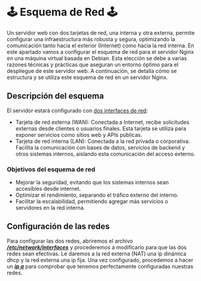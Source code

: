 # 🕹️ Esquema de Red 🕹️

Un servidor web con dos tarjetas de red, una interna y otra externa, permite configurar una infraestructura más robusta y segura, optimizando la comunicación tanto hacia el exterior (Internet) como hacia la red interna. 
En este apartado vamos a configurar el esquema de red para el servidor Nginx en una máquina virtual basada en Debian. Esta elección se debe a varias razones técnicas y prácticas que aseguran un entorno óptimo para el despliegue de este servidor web.
A continuación, se detalla cómo se estructura y se utiliza este esquema de red en un servidor Nginx.

## Descripción del esquema

El servidor estará configurado con [dos interfaces de red](IMAGENES/red_interna_y_externa.png):

- Tarjeta de red externa (WAN): Conectada a Internet, recibe solicitudes externas desde clientes o usuarios finales. Esta tarjeta se utiliza para exponer servicios como sitios web y APIs públicas.  
- Tarjeta de red interna (LAN): Conectada a la red privada o corporativa. Facilita la comunicación con bases de datos, servicios de backend y otros sistemas internos, aislando esta comunicación del acceso externo.
  
### Objetivos del esquema de red

- Mejorar la seguridad, evitando que los sistemas internos sean accesibles desde internet.
- Optimizar el rendimiento, separando el tráfico externo del interno.
- Facilitar la escalabilidad, permitiendo agregar más servicios o servidores en la red interna.

## Configuración de las redes

Para configurar las dos redes, abriremos el archivo [***/etc/network/interfaces***](IMAGENES/configuracion_archivo_interfaces.png) y procederemos a modificarlo para que las dos redes sean efectivas. Le daremos a la red externa (NAT) una ip dinámica dhcp y la red externa una ip fija. Una vez configurado, procedemos a hacer un [***ip a***](IMAGENES/ip_a.png) para comprobar que tenemos perfectamente configuradas nuestras redes.

     
